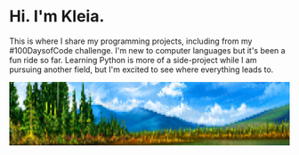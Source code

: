 # Hi. I'm Kleia.
This is where I share my programming projects, including from my #100DaysofCode challenge.
I'm new to computer languages but it's been a fun ride so far. Learning Python is more of a side-project while I am pursuing another field, but I'm excited to see where everything leads to.

![HeyKleiaNaturePixelArt](https://github.com/HeyKleia/HeyKleia/blob/main/HeyKleia/Blob/nature-with-sky.png)
<!--
**HeyKleia/HeyKleia** is a ✨ _special_ ✨ repository because its `README.md` (this file) appears on your GitHub profile.

Here are some ideas to get you started:

- 🔭 I’m currently working on ...
- 🌱 I’m currently learning ...
- 👯 I’m looking to collaborate on ...
- 🤔 I’m looking for help with ...
- 💬 Ask me about ...
- 📫 How to reach me: ...
- 😄 Pronouns: ...
- ⚡ Fun fact: ...
-->
